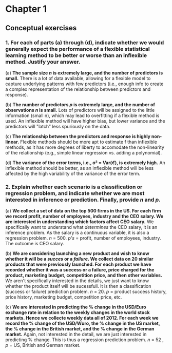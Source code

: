 # Chapter 1
## Conceptual exercises

### 1. For each of parts (a) through (d), indicate whether we would generally expect the performance of a flexible statistical learning method to be better or worse than an inflexible method. Justify your answer.

(a) **The sample size *n* is extremely large, and the number of predictors is small.** There is a lot of data available, allowing for a flexible model to capture underlying patterns with few predictors (i.e., enough info to create a complex representation of the relationship between predictors and response).

(b) **The number of predictors *p* is extremely large, and the number of observations *n* is small.** Lots of predictors will be assigned to the little information (small n), which may lead to overfitting if a flexible method is used. An inflexible method will have higher bias, but lower variance and the predictors will "latch" less spuriously on the data.

(c) **The relationship between the predictors and response is highly non-linear.** Flexible methods should be more apt to estimate f than inflexible methods, as it has more degrees of liberty to accomodate the non-linearity of the relationship (e.g., simple linear regression vs. adding a polynomial).

(d) **The variance of the error terms, i.e., σ² = Var(*€*), is extremely high.** An inflexible method should be better, as an inflexible method will be less affected by the high variability of the variance of the error term.


### 2. Explain whether each scenario is a classification or regression problem, and indicate whether we are most interested in inference or prediction. Finally, provide *n* and *p*.

(a) **We collect a set of data on the top 500 firms in the US. For each firm we record profit, number of employees, industry and the CEO salary. We are interested in understanding which factors affect CEO salary.** We specifically want to understand what *determines* the CEO salary, it is an inference problem. As the salary is a continuous variable, it is also a regression problem. *n* = 500. *p's* = profit, number of employees, industry. The outcome is CEO salary.

(b) **We are considering launching a new product and wish to know whether it will be a *succes* or a *failure*. We collect data on 20 similar products that were previously launched. For each product we have recorded whether it was a success or a failure, price charged for the product, marketing budget, competition price, and then other variables.** We aren't specifically interested in the details, we just want to know whether the product itself will be sucessfull. It is then a classification (success or failure) prediction problem. *n* = 20. *p* = product success history, price history, marketing budget, competition price, etc.

(c) **We are interested in predicting the % change in the USD/Euro exchange rate in relation to the weekly changes in the world stock markets. Hence we collecte weekly data all of 2012. For each week we record the % change of the USD/Wuro, the % change in the US market, the % change in the British market, and the % change in the German market.** Again, not interested in the detail, we are just interested in predicting % change. This is thus a regression prediction problem. *n* = 52 , *p* = US, British and German market.


